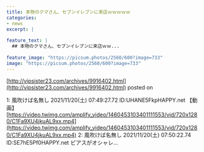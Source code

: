 ```yaml
---
title: 本物のクマさん、セブンイレブンに来店ｗｗｗｗｗ
categories:
- news
excerpt: |
  
feature_text: |
  ## 本物のクマさん、セブンイレブンに来店ｗｗ...
  
feature_image: "https://picsum.photos/2560/600?image=733"
image: "https://picsum.photos/2560/600?image=733"
---
```


[http://vipsister23.com/archives/9916402.html](http://vipsister23.com/archives/9916402.html)
posted on 

<!--more-->

1: 風吹けば名無し 2021/11/20(土) 07:49:27.72 ID:UHANE5FkpHAPPY.net 【動画】[https://video.twimg.com/amplify_video/1460453103401111553/vid/720x1280/C1Fa9XU4jkuAL9xx.mp4](https://video.twimg.com/amplify_video/1460453103401111553/vid/720x1280/C1Fa9XU4jkuAL9xx.mp4) 2: 風吹けば名無し 2021/11/20(土) 07:50:22.74 ID:SE7hE5Pf0HAPPY.net ピアスがオシャレ...
